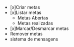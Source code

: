 - [x]Criar metas
- [x]Listar metas
    - Metas Abertas
    - Metas realizadas
- [x]Marcar/Desmarcar metas
- Remover metas
- sistema de mensagens